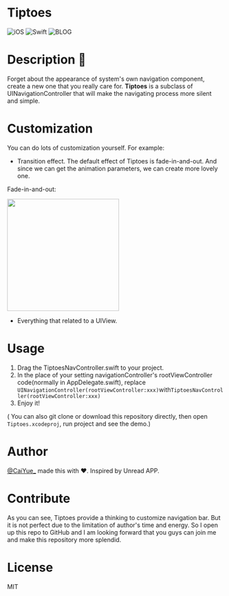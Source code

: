 # Tiptoes
![iOS](https://img.shields.io/badge/iOS-8.0%2B-blue.svg) 
![Swift](https://img.shields.io/badge/%20in-swift%203.0-orange.svg) 
![BLOG](https://img.shields.io/badge/blog-http%3A%2F%2Fsoledad.me-lightgrey.svg) 

# Description 🍃
Forget about the appearance of system's own navigation component, create a new one that you really care for. **Tiptoes** is a subclass of UINavigationController that will make the navigating process more silent and simple. 

# Customization 
You can do lots of customization yourself.
For example:

- Transition effect. The default effect of Tiptoes is fade-in-and-out. And since we can get the animation parameters, we can create more lovely one.

Fade-in-and-out:

<img src="https://github.com/caiyue1993/Tiptoes/blob/master/images/fade-in-and-out.gif" width="260">

- Everything that related to a UIView. 

# Usage
1. Drag the TiptoesNavController.swift to your project.
2. In the place of your setting navigationController's rootViewController code(normally in AppDelegate.swift), replace ```UINavigationController(rootViewController:xxx)```with```TiptoesNavController(rootViewController:xxx)```
3. Enjoy it!

( You can also git clone or download this repository directly, then open ```Tiptoes.xcodeproj```, run project and see the demo.)

# Author
[@CaiYue\_](http://weibo.com/caiyue233) made this with ❤️. Inspired by Unread APP.

# Contribute
As you can see, Tiptoes provide a thinking to customize navigation bar. But it is not perfect due to the limitation of author's time and energy. So I open up this repo to GitHub and I am looking forward that you guys can join me and make this repository more splendid.

# License
MIT



